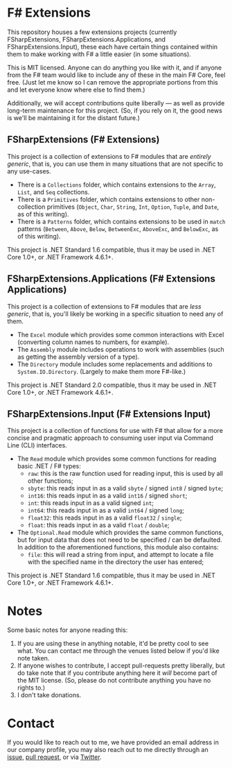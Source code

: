 F# Extensions
===

This repository houses a few extensions projects (currently FSharpExtensions, FSharpExtensions.Applications, and FSharpExtensions.Input), these each have certain things contained within them to make working with F# a little easier (in some situations).

This is MIT licensed. Anyone can do anything you like with it, and if anyone from the F# team would like to include any of these in the main F# Core, feel free. (Just let me know so I can remove the appropriate portions from this and let everyone know where else to find them.)

Additionally, we will accept contributions quite liberally &mdash; as well as provide long-term maintenance for this project. (So, if you rely on it, the good news is we'll be maintaining it for the distant future.)

FSharpExtensions (F# Extensions)
---

This project is a collection of extensions to F# modules that are *entirely generic*, that is, you can use them in many situations that are not specific to any use-cases.

* There is a `Collections` folder, which contains extensions to the `Array`, `List`, and `Seq` collections.
* There is a `Primitives` folder, which contains extensions to other non-collection primitives (`Object`, `Char`, `String`, `Int`, `Option`, `Tuple`, and `Date`, as of this writing).
* There is a `Patterns` folder, which contains extensions to be used in `match` patterns (`Between`, `Above`, `Below`, `BetweenExc`, `AboveExc`, and `BelowExc`, as of this writing).

This project is .NET Standard 1.6 compatible, thus it may be used in .NET Core 1.0+, or .NET Framework 4.6.1+.

FSharpExtensions.Applications (F# Extensions Applications)
---

This project is a collection of extensions to F# modules that are *less generic*, that is, you'll likely be working in a specific situation to need any of them.

* The `Excel` module which provides some common interactions with Excel (converting column names to numbers, for example).
* The `Assembly` module includes operations to work with assemblies (such as getting the assembly version of a type).
* The `Directory` module includes some replacements and additions to `System.IO.Directory`. (Largely to make them more F#-like.)

This project is .NET Standard 2.0 compatible, thus it may be used in .NET Core 1.0+, or .NET Framework 4.6.1+.

FSharpExtensions.Input (F# Extensions Input)
---
This project is a collection of functions for use with F# that allow for a more concise and pragmatic approach to consuming user input via Command Line (CLI) interfaces.

* The `Read` module which provides some common functions for reading basic .NET / F# types:
  - `raw`: this is the raw function used for reading input, this is used by all other functions;
  - `sbyte`: this reads input in as a valid `sbyte` / signed `int8` / signed `byte`;
  - `int16`: this reads input in as a valid `int16` / signed `short`;
  - `int`: this reads input in as a valid signed `int`;
  - `int64`: this reads input in as a valid `int64` / signed `long`;
  - `float32`: this reads input in as a valid `float32` / `single`;
  - `float`: this reads input in as a valid `float` / `double`;
* The `Optional.Read` module which provides the same common functions, but for input data that does not need to be specified / can be defaulted. In addition to the aforementioned functions, this module also contains:
  - `file`: this will read a string from input, and attempt to locate a file with the specified name in the directory the user has entered;

This project is .NET Standard 1.6 compatible, thus it may be used in .NET Core 1.0+, or .NET Framework 4.6.1+.

Notes
===

Some basic notes for anyone reading this:

1. If you are using these in anything notable, it'd be pretty cool to see what. You can contact me through the venues listed below if you'd like note taken.
2. If anyone wishes to contribute, I accept pull-requests pretty liberally, but do take note that if you contribute anything here it *will* become part of the MIT license. (So, please do not contribute anything you have no rights to.)
3. I don't take donations.

Contact
===

If you would like to reach out to me, we have provided an email address in our company profile, you may also reach out to me directly through an [issue][0], [pull request][1], or via [Twitter][2].

 [0]: https://github.com/Ellersoft-LLC/FSharpExtensions/issues
 [1]: https://github.com/Ellersoft-LLC/FSharpExtensions/pulls
 [2]: https://twitter.com/ebrown8534
